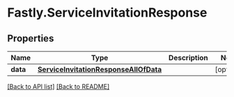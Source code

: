 # Fastly.ServiceInvitationResponse

## Properties

Name | Type | Description | Notes
------------ | ------------- | ------------- | -------------
**data** | [**ServiceInvitationResponseAllOfData**](ServiceInvitationResponseAllOfData.md) |  | [optional] 



[[Back to API list]](../../README.md#endpoints) [[Back to README]](../../README.md)
